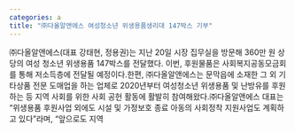 ```yaml
---
categories: a
title: "㈜다올알앤에스 여성청소년 위생용품생리대 147박스 기부"
---
```

㈜다올알앤에스(대표 강태현, 정용권)는 지난 20일 시장 집무실을 방문해 360만 원 상당의 여성 청소년 위생용품 147박스를 전달했다. 이번, 후원물품은 사회복지공동모금회를 통해 저소득층에 전달될 예정이다.한편, ㈜다올알앤에스는 문막읍에 소재한 그 외 기타상품 전문 도매업을 하는 업체로 2020년부터 여성청소년 위생용품 및 난방유를 후원하는 등 지역 사회를 위한 사회 공헌 활동에 활발히 참여해왔다.㈜다올알앤에스 대표는 “위생용품 후원사업 외에도 시설 및 가정보호 종료 아동의 사회정착 지원사업도 계획하고 있다”라며, “앞으로도 지역